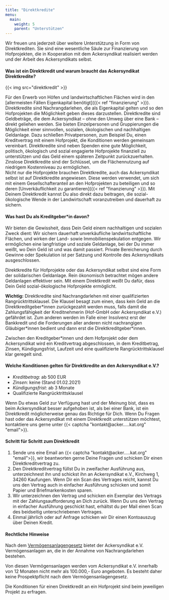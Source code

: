 ```yaml
---
title: "Direktkredite"
menu:
  main:
    weight: 5
    parent: "Unterstützen"
---
```


Wir freuen uns jederzeit über weitere Unterstützung in Form von Direktkrediten. Sie sind eine wesentliche Säule zur Finanzierung von Hofprojekten, die in Kooperation mit dem Ackersyndikat realisiert werden und der Arbeit des Ackersyndikats selbst.

#### Was ist ein Direktkredit und warum braucht das Ackersyndikat Direktkredite?

{{< img src="direktkredit" >}}

Für den Erwerb von Höfen und landwirtschaftlichen Flächen wird in den [allermeisten Fällen Eigenkapital benötigt]({{< ref "finanzierung" >}}). Direktkredite sind Nachrangdarlehen, die als Eigenkapital gelten und so den Hofprojekten die Möglichkeit geben dieses darzustellen. Direktkredite sind Geldbeträge, die dem Ackersyndikat – ohne den Umweg über eine Bank – direkt geliehen werden. Sie bieten Einzelpersonen und Gruppierungen die Möglichkeit einer sinnvollen, sozialen, ökologischen und nachhaltigen Geldanlage.
Dazu schließen Privatpersonen, zum Beispiel Du, einen Kreditvertrag mit einem Hofprojekt, die Konditionen werden gemeinsam vereinbart. Direktkredite sind neben Spenden eine gute Möglichkeit, politisch, ökologisch und sozial engagierte Hofprojekte finanziell zu unterstützen und das Geld einem späteren Zeitpunkt zurückzuerhalten. Zinslose Direktkredite sind der Schlüssel, um die Flächennutzung auf niedrigem Kostenniveau zu ermöglichen.  
Nicht nur die Hofprojekte brauchen Direktkredite, auch das Ackersyndikat selbst ist auf Direktkredite angewiesen. Diese werden verwendet, um sich mit einem Gesellschafteranteil an den Hofprojekten zu beteiligen und so deren [Unverkäuflichkeit zu garantieren]({{< ref "finanzierung" >}}). Mit Deinem Direktkredit kannst Du also direkt dazu beitragen, die sozial-ökologische Wende in der Landwirtschaft voranzutreiben und dauerhaft zu sichern.

#### Was hast Du als Kreditgeber\*in davon?

Wir bieten die Gewissheit, dass Dein Geld einem nachhaltigen und sozialen Zweck dient: Wir sichern dauerhaft unverkäufliche landwirtschaftliche Flächen, und wirken der Land- sowie Immobilienspekulation entgegen. Wir ermöglichen eine langfristige und soziale Geldanlage, bei der Du immer weißt, wo Dein Geld ist und was damit passiert. Private Bereicherung durch Gewinne oder Spekulation ist per Satzung und Kontrolle des Ackersyndikats ausgeschlossen.

Direktkredite für Hofprojekte oder das Ackersyndikat selbst sind eine Form der solidarischen Geldanlage. Rein ökonomisch betrachtet mögen andere Geldanlagen effektiver sein. Mit einem Direktkredit weißt Du dafür, dass Dein Geld sozial-ökologische Hofprojekte ermöglicht.

**Wichtig:** Direktkredite sind Nachrangdarlehen mit einer qualifizierten Rangrücktrittsklausel.
Die Klausel besagt zum einen, dass kein Geld an die Direktkreditgeber\*innen zurückgezahlt werden muss, falls damit die
Zahlungsfähigkeit der Kreditnehmerin (Hof-GmbH oder Ackersyndikat e.V.) gefährdet ist. Zum anderen werden im Falle einer
Insolvenz erst der Bankkredit und die Forderungen aller anderen nicht nachrangigen Gläubiger\*innen bedient und dann erst
die Direktkreditgeber\*innen.

Zwischen den Kreditgeber\*innen und dem Hofprojekt oder dem Ackersyndikat wird ein Kreditvertrag abgeschlossen, in dem
Kreditbetrag, Zinsen, Kündigungsfrist, Laufzeit und eine qualifizierte Rangrücktrittsklausel klar geregelt sind.

#### Welche Konditionen gelten für Direktkredite an den Ackersyndikat e.V.?

- _Kreditbetrag_: ab 500 EUR
- _Zinsen_: keine (Stand 01.02.2021)
- _Kündigungsfrist_: ab 3 Monate
- Qualifizierte Rangrücktrittsklausel

Wenn Du etwas Geld zur Verfügung hast und der Meinung bist, dass es beim Ackersyndikat besser aufgehoben ist, als bei einer Bank, ist ein Direktkredit möglicherweise genau das Richtige für Dich. Wenn Du Fragen hast oder das Ackersyndikat mit einem Direktkredit unterstützen möchtest, kontaktiere uns gerne unter {{< captcha "kontakt@acker.....kat.org" "email">}}.

#### Schritt für Schritt zum Direktkredit

1. Sende uns eine Email an {{< captcha "kontakt@acker.....kat.org" "email">}}, wir beantworten gerne Deine Fragen und schicken Dir einen Direktkreditvertrag zu.
2. Den Direktkreditvertrag füllst Du in zweifacher Ausführung aus, unterzeichnest ihn und schickst ihn an Ackersyndikat e.V., Kirchweg 1, 34260 Kaufungen. Wenn Dir ein Scan des Vertrages reicht, kannst Du uns den Vertrag auch in einfacher Ausführung schicken und somit Papier und Briefmarkenkosten sparen.
3. Wir unterzeichnen den Vertrag und schicken ein Exemplar des Vertrags mit der Zahlungsaufforderung an Dich zurück. Wenn Du uns den Vertrag in einfacher Ausführung geschickt hast, erhältst du per Mail einen Scan des beidseitig unterschriebenen Vertrages.
4. Einmal jährlich oder auf Anfrage schicken wir Dir einen Kontoauszug über Deinen Kredit.

#### Rechtliche Hinweise

Nach dem [Vermögensanlagengesetz](https://www.gesetze-im-internet.de/vermanlg/) bietet der Ackersyndikat e.V. Vermögensanlagen an, die in der Annahme von
Nachrangdarlehen bestehen.

Von diesen Vermögensanlagen werden vom Ackersyndikat e.V. innerhalb von 12 Monaten nicht mehr als 100.000,- Euro angeboten. Es besteht daher keine Prospektpflicht nach dem Vermögensanlagengesetz.

Die Konditionen für einen Direktkredit an ein Hofprojekt sind beim jeweiligen Projekt zu erfragen.
